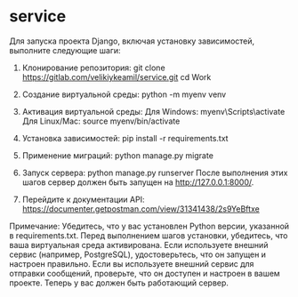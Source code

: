 # service

Для запуска проекта Django, включая установку зависимостей, выполните следующие шаги:

1. Клонирование репозитория:
git clone https://gitlab.com/velikiykeamil/service.git
cd Work

2. Создание виртуальной среды:
python -m myenv venv

3. Активация виртуальной среды:
Для Windows:
myenv\Scripts\activate
Для Linux/Mac:
source myenv/bin/activate

4. Установка зависимостей:
pip install -r requirements.txt

5. Применение миграций:
python manage.py migrate

6. Запуск сервера:
python manage.py runserver
После выполнения этих шагов сервер должен быть запущен на http://127.0.0.1:8000/.

7. Перейдите к документации API:
https://documenter.getpostman.com/view/31341438/2s9YeBftxe

Примечание:
Убедитесь, что у вас установлен Python версии, указанной в requirements.txt.
Перед выполнением шагов установки, убедитесь, что ваша виртуальная среда активирована.
Если используете внешний сервис (например, PostgreSQL), удостоверьтесь, что он запущен и настроен правильно.
Если вы используете внешний сервис для отправки сообщений, проверьте, что он доступен и настроен в вашем проекте.
Теперь у вас должен быть работающий сервер.

